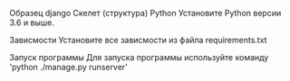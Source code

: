 Образец django
Скелет (структура)
Python
Установите Python версии 3.6 и выше.

Зависмости
Установите все зависмости из файла requirements.txt

Запуск программы
Для запуска программы используйте команду 'python ./manage.py runserver'
